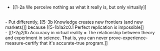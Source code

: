 - [[1-2a We perceive nothing as what it really is, but only virtually]]
<br>
- Put differently, [[5-3b Knowledge creates new frontiers (and new markets)]] because [[5-1b1a2c0.1 Perfect replication is impossible]]
<br>
- [[1-2g2j1b Accuracy in virtual reality = The relationship between theory and experiment in science. That is, you can never prove-experience-measure-certify that it's accurate-true program.]]
